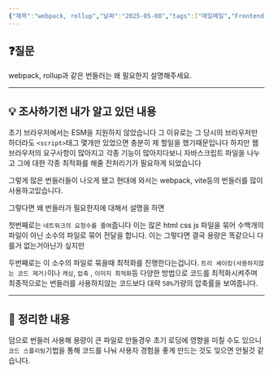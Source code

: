 ```yaml
---
{"제목":"webpack, rollup","날짜":"2025-05-08","tags":["매일메일","Frontend"],"dg-publish":true,"permalink":"/매일메일/25년5월/webpack, rollup/","dgPassFrontmatter":true,"created":"2025-05-08T14:07:41.014+09:00","updated":"2025-05-08T14:23:41.075+09:00"}
---
```


## ❓질문

webpack, rollup과 같은 번들러는 왜 필요한지 설명해주세요.

---
## 💡 조사하기전 내가 알고 있던 내용

초기 브라우저에서는 ESM을 지원하지 않았습니다 그 이유로는 그 당시의 브라우저만 하더라도 `<script>`태그 몇개만 있었으면 충분히 제 할일을 했기때문입니다 하지만 웹 브라우저의 요구사항이 많아지고 각종 기능이 많아지다보니 자바스크립트 파일을 나누고 그에 대한 각종 최적화를 해줄 전처리기가 필요하게 되었습니다

그렇게 많은 번들러들이 나오게 됐고 현대에 와서는 webpack, vite등의 번들러를 많이 사용하고있습니다.

그렇다면 왜 번들러가 필요한지에 대해서 설명을 하면 

첫번째로는 `네트워크의 요청수를 줄여`줍니다 이는 많은 html css js 파일을 묶어 수백개의 파일이 아닌 소수의 파일로 묶어 전달을 합니다.
이는 그렇다면 결국 용량은 똑같으니 다를거 없는거아닌가 싶지만

두번째로는 이 소수의 파일로 묶을때 최적화를 진행한다는겁니다.
`트리 셰이킹(사용하지않는 코드 제거)`이나 `캐싱`, `압축` , `이미지 최적화`등 다양한 방법으로 코드를 최적화시켜주며 최종적으로는 번들러를 사용하지않는 코드보다 대략 `50%`가량의 압축률을 보여줍니다.

---
## 🏫 정리한 내용

덤으로 번들러 사용해 용량이 큰 파일로 만들경우 초기 로딩에 영향을 미칠 수도 있으니 `코드 스플리팅`기법을 통해 코드를 나눠 사용자 경험을 좋게 만드는 것도 잊으면 안될것 같습니다.